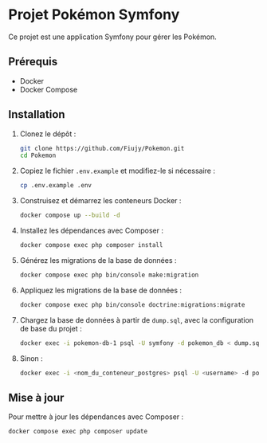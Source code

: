 # Projet Pokémon Symfony

Ce projet est une application Symfony pour gérer les Pokémon.

## Prérequis

- Docker
- Docker Compose

## Installation

1. Clonez le dépôt :

    ```sh
    git clone https://github.com/Fiujy/Pokemon.git
    cd Pokemon
    ```

2. Copiez le fichier `.env.example` et modifiez-le si nécessaire :

    ```sh
    cp .env.example .env
    ```

3. Construisez et démarrez les conteneurs Docker :

    ```sh
    docker compose up --build -d
    ```

4. Installez les dépendances avec Composer :

    ```sh
    docker compose exec php composer install
    ```

5. Générez les migrations de la base de données : 
    ```sh
    docker compose exec php bin/console make:migration
    ```

5. Appliquez les migrations de la base de données :

    ```sh
    docker compose exec php bin/console doctrine:migrations:migrate
    ```

6. Chargez la base de données à partir de `dump.sql`, avec la configuration de base du projet :

    ```sh
    docker exec -i pokemon-db-1 psql -U symfony -d pokemon_db < dump.sql
    ```

7. Sinon :

    ```sh
    docker exec -i <nom_du_conteneur_postgres> psql -U <username> -d pokemon_db < dump.sql
    ```

## Mise à jour

Pour mettre à jour les dépendances avec Composer :

```sh
docker compose exec php composer update